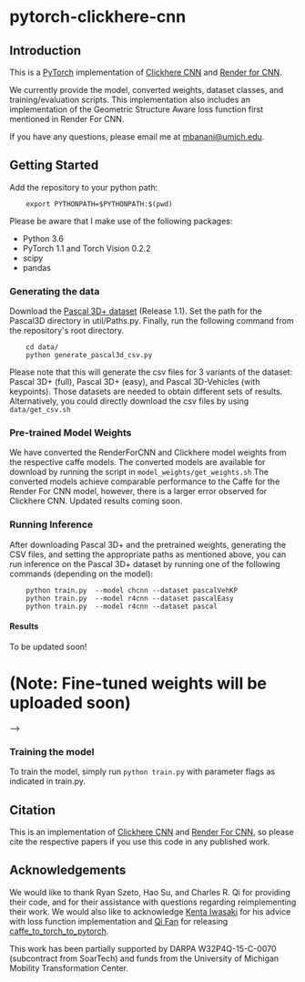 # pytorch-clickhere-cnn


## Introduction

This is a [PyTorch](http://pytorch.org) implementation of [Clickhere CNN](https://github.com/rszeto/click-here-cnn)
and [Render for CNN](https://github.com/shapenet/RenderForCNN).

We currently provide the model, converted weights, dataset classes, and training/evaluation scripts.
This implementation also includes an implementation of the Geometric Structure Aware loss function first mentioned in Render For CNN.


If you have any questions, please email me at mbanani@umich.edu.

## Getting Started

Add the repository to your python path:

        export PYTHONPATH=$PYTHONPATH:$(pwd)


Please be aware that I make use of the following packages:
- Python 3.6 
- PyTorch 1.1 and Torch Vision 0.2.2
- scipy 
- pandas 

### Generating the data
Download the [Pascal 3D+ dataset](http://cvgl.stanford.edu/projects/pascal3d.html) (Release 1.1).
Set the path for the Pascal3D directory in util/Paths.py. Finally, run the following command from the repository's root directory.

        cd data/
        python generate_pascal3d_csv.py

Please note that this will generate the csv files for 3 variants of the dataset: Pascal 3D+ (full), Pascal 3D+ (easy), and Pascal 3D-Vehicles (with keypoints). Those datasets are needed to obtain different sets of results.
Alternatively, you could directly download the csv files by using `data/get_csv.sh`

### Pre-trained Model Weights

We have converted the RenderForCNN and Clickhere model weights from the respective caffe models.
The converted models are available for download by running the script in `model_weights/get_weights.sh` 
The converted models achieve comparable performance to the Caffe for the Render For CNN
model, however, there is a larger error observed for Clickhere CNN.
Updated results coming soon.

### Running Inference

After downloading Pascal 3D+ and the pretrained weights, generating the CSV files, and setting the appropriate paths as mentioned above,
you can run inference on the Pascal 3D+ dataset by running one of the following commands (depending on the model):

        python train.py  --model chcnn --dataset pascalVehKP  
        python train.py  --model r4cnn --dataset pascalEasy
        python train.py  --model r4cnn --dataset pascal


#### Results

To be updated soon! 

<!--
# The original Render For CNN paper reported the results on the 'easy' subset of Pascal3D, which removes any truncated and occluded images from the datasets. While Click-Here CNN reports results on an augmented version of the dataset where multiple instances may belong to the same object in the image as each image-keypoint pair corresponds to an instance. Below are the results Obtained from each of the runs above.
# 
# ### Render For CNN paper results:
# 
# We evaluate the converted model on Pascal3D-easy as reported in the original Render For CNN paper,
# as well as the full Pascal 3D dataset.
# It is worth nothing that the converted model actually exceeds the performance reported in Render For CNN.
# 
# #### Accuracy
# |dataset    | plane | bike  | boat  | bottle| bus   | car   | chair |d.table| mbike | sofa  | train | tv    | mean  |
# |:---------:|:-----:|:-----:|:-----:|:-----:|:-----:|:-----:|:-----:|:-----:|:-----:|:-----:|:-----:|:-----:|:-----:|
# | Full      | 76.26 | 69.58 | 59.03 | 87.74 | 84.32 | 69.97 | 74.2  | 66.79 | 77.29 | 82.37 | 75.48 | 81.93 | 75.41 |
# | Easy      | 80.37 | 85.59 | 62.93 | 95.60 | 94.14 | 84.08 | 82.76 | 80.95 | 85.30 | 84.61 | 84.08 | 93.26 | 84.47 |
# | Reported  | 74    | 83    | 52    | 91    | 91    | 88    | 86    | 73    | 78    | 90    | 86    | 92    | 82    |
# 
# #### Median Error
# |dataset    | plane | bike  | boat  | bottle| bus   | car   | chair |d.table| mbike | sofa  | train | tv    | mean  |
# |:---------:|:-----:|:-----:|:-----:|:-----:|:-----:|:-----:|:-----:|:-----:|:-----:|:-----:|:-----:|:-----:|:-----:|
# |Full       | 11.52 | 15.33 | 19.33 | 8.51  | 5.54  | 9.39  | 13.83 | 12.87 | 14.90 | 13.03 | 8.96  | 13.72 | 12.24 |
# |Easy       | 10.32 | 11.66 | 17.74 | 6.66  | 4.52  | 6.65  | 11.21 | 9.75  | 13.11 | 9.76  | 5.52  | 11.93 | 9.90  |
# |Reported   | 15.4  | 14.8  | 25.6  | 9.3   | 3.6   | 6.0   | 9.7   | 10.8  | 16.7  | 9.5   | 6.1   | 12.6  | 11.7  |
# 
# 
# 
# ### Pascal3D - Vehicles with Keypoints
# 
# We evaluated the converted Render For CNN and Click-Here CNN models on Pascal3D-Vehicle.
# It should be noted that the results for Click-Here are lower than those achieved by running the author provided Caffe code.
# It seems that there is something incorrect with the current reimplementation and/or weight conversion.
# We are working on fixing this problem.
# 
# #### Accuracy
# |                           |  bus  | car   | m.bike | mean  |
# |:-------------------------:|:-----:|:-----:|:------:|:-----:|
# | Render For CNN            | 89.26 | 74.36 | 81.93  | 81.85 |
# | Click-Here CNN            | 86.91 | 83.25 | 73.83  | 81.33 |
# | Click-Here CNN (reported) | 96.8  | 90.2  | 85.2   | 90.7  |
# 
# #### Median Error
# |                           |  bus  | car   | m.bike | mean  |
# |:-------------------------:|:-----:|:-----:|:------:|:-----:|
# | Render For CNN            | 5.16  | 8.53  | 13.46  | 9.05  |
# | Click-Here CNN            | 4.01  | 8.18  | 19.71  | 10.63 |
# | Click-Here CNN (reported) | 2.63  | 4.98  | 11.4   | 6.35  |
# 
# 
# ### Pascal3D - Vehicles with Keypoints (Fine-tuned Models)
# 
# We fine-tuned both models on the Pascal 3D+ (Vehicles with Keypoints) dataset.
# Since we suspect that the problem with the replication of the Click-Here CNN model
# is in the attention section, we conducted an experiment where we only fine-tuned
# those weights. As reported below, fine-tuning just the attention model achieves the best performance.
# 
# |                               |  bus  | car   | m.bike | mean  |
# |:-----------------------------:|:-----:|:-----:|:------:|:-----:|
# | Render For CNN FT             | 93.55 | 83.98 | 87.30  | 88.28 |
# | Click-Here CNN FT             | 92.97 | 89.84 | 81.25  | 88.02 |
# | Click-Here CNN FT-Attention   | 94.48 | 90.77 | 84.91  | 90.05 |
# | Click-Here CNN (reported)     | 96.8  | 90.2  | 85.2   | 90.7  |
# 
# 
# #### Median Error
# 
# |                               |  bus  | car   | m.bike | mean  |
# |:-----------------------------:|:-----:|:-----:|:------:|:-----:|
# | Render For CNN FT             | 3.04  | 5.83  | 11.95  | 6.94  |
# | Click-Here CNN FT             | 2.93  | 5.14  | 13.42  | 7.16  |
# | Click-Here CNN FT-Attention   | 2.88  | 5.24  | 12.10  | 6.74  |
# | Click-Here CNN (reported)     | 2.63  | 4.98  | 11.4   | 6.35  |
# <!-- | Render For CNN FT (reported)  | 2.93  | 5.63  | 11.7   | 6.74  | -->
# 
# (Note: Fine-tuned weights will be uploaded soon)
-->

### Training the model

To train the model, simply run `python train.py` with parameter flags as indicated in train.py.

## Citation

This is an implementation of [Clickhere CNN](https://github.come/rszeto/click-here-cnn) and [Render For CNN](https://github.com/shapenet/RenderForCNN), so please cite the respective papers if you use this code in any published work.

## Acknowledgements

We would like to thank Ryan Szeto, Hao Su, and Charles R. Qi for providing their code, and
for their assistance with questions regarding reimplementing their work. We would also
like to acknowledge [Kenta Iwasaki](https://discuss.pytorch.org/u/dranithix/summary) for
his advice with loss function implementation and [Qi Fan](https://github.com/fanq15) for releasing
[caffe_to_torch_to_pytorch](https://github.com/fanq15/caffe_to_torch_to_pytorch).

This work has been partially supported by DARPA W32P4Q-15-C-0070 (subcontract from SoarTech) and funds from the University of Michigan Mobility Transformation Center.
